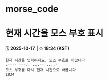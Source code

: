 # morse_code
# 현재 시간을 모스 부호 표시
<!-- MORSE_TIME_START -->
🗓️ **2025-10-17** | ⏰ **18:34 (KST)**

```
현재 시간을 입력하세요. 모스 부호로 바꿉니다
.---- ---.. ...-- ....-
모스 부호를 다시 현재 시간으로 바꿉니다
1834
```
<!-- MORSE_TIME_END -->
